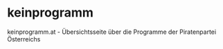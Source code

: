 keinprogramm
============

keinprogramm.at - Übersichtsseite über die Programme der Piratenpartei Österreichs